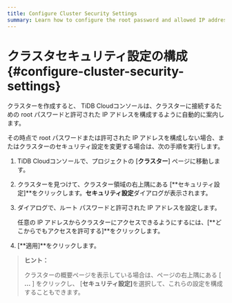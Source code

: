 ```yaml
---
title: Configure Cluster Security Settings
summary: Learn how to configure the root password and allowed IP addresses to connect to your cluster.
---
```


# クラスタセキュリティ設定の構成 {#configure-cluster-security-settings}

クラスターを作成すると、 TiDB Cloudコンソールは、クラスターに接続するための root パスワードと許可された IP アドレスを構成するように自動的に案内します。

その時点で root パスワードまたは許可された IP アドレスを構成しない場合、またはクラスターのセキュリティ設定を変更する場合は、次の手順を実行します。

1.  TiDB Cloudコンソールで、プロジェクトの [**クラスター**] ページに移動します。

2.  クラスターを見つけて、クラスター領域の右上隅にある [**セキュリティ設定]**をクリックします。<strong>セキュリティ設定</strong>ダイアログが表示されます。

3.  ダイアログで、ルート パスワードと許可された IP アドレスを設定します。

    任意の IP アドレスからクラスターにアクセスできるようにするには、[**どこからでもアクセスを許可する]**をクリックします。

4.  [**適用]**をクリックします。

> **ヒント：**
>
> クラスターの概要ページを表示している場合は、ページの右上隅にある [ **...** ] をクリックし、 [<strong>セキュリティ設定]</strong>を選択して、これらの設定を構成することもできます。
